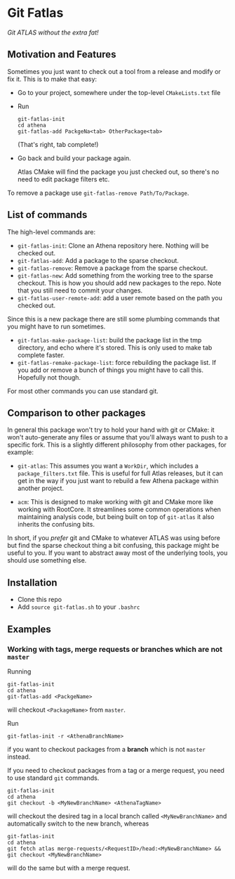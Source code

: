 Git Fatlas
==========

_Git ATLAS without the extra fat!_


Motivation and Features
-----------------------

Sometimes you just want to check out a tool from a release and modify
or fix it. This is to make that easy:

 - Go to your project, somewhere under the top-level `CMakeLists.txt`
   file

 - Run
   ```
   git-fatlas-init
   cd athena
   git-fatlas-add PackgeNa<tab> OtherPackage<tab>
   ```
   (That's right, tab complete!)

 - Go back and build your package again.

   Atlas CMake will find the package you just checked out,
   so there's no need to edit package filters etc.

To remove a package use `git-fatlas-remove Path/To/Package`.


List of commands
----------------

The high-level commands are:

 - `git-fatlas-init`: Clone an Athena repository here. Nothing will be
   checked out.
 - `git-fatlas-add`: Add a package to the sparse checkout.
 - `git-fatlas-remove`: Remove a package from the sparse checkout.
 - `git-fatlas-new`: Add something from the working tree to the sparse
   checkout. This is how you should add new packages to the repo. Note
   that you still need to commit your changes.
 - `git-fatlas-user-remote-add`: add a user remote based on the path
   you checked out.

Since this is a new package there are still some plumbing commands
that you might have to run sometimes.

 - `git-fatlas-make-package-list`: build the package list in the tmp
   directory, and echo where it's stored. This is only used to make
   tab complete faster.
 - `git-fatlas-remake-package-list`: force rebuilding the package
   list. If you add or remove a bunch of things you might have to call
   this. Hopefully not though.
   
For most other commands you can use standard git.
   
 
Comparison to other packages
----------------------------

In general this package won't try to hold your hand with git or CMake:
it won't auto-generate any files or assume that you'll always want to
push to a specific fork. This is a slightly different philosophy from
other packages, for example:

 - `git-atlas`: This assumes you want a `WorkDir`, which includes a
   `package_filters.txt` file. This is useful for full Atlas releases,
   but it can get in the way if you just want to rebuild a few Athena
   package within another project.

 - `acm`: This is designed to make working with git and CMake more
   like working with RootCore. It streamlines some common operations
   when maintaining analysis code, but being built on top of
   `git-atlas` it also inherits the confusing bits.

In short, if you _prefer_ git and CMake to whatever ATLAS was using
before but find the sparse checkout thing a bit confusing, this
package might be useful to you. If you want to abstract away most of
the underlying tools, you should use something else.


Installation
------------

 - Clone this repo
 - Add `source git-fatlas.sh` to your `.bashrc`


Examples
--------

### Working with tags, merge requests or branches which are not `master` ###

Running 
```
git-fatlas-init
cd athena
git-fatlas-add <PackgeName>
``` 
will checkout `<PackageName>` from `master`. 

Run 
```
git-fatlas-init -r <AthenaBranchName>
```
if you want to checkout packages from a **branch** which is not `master` instead.

If you need to checkout packages from a tag or a merge request, you need to use standard `git` commands.

```
git-fatlas-init
cd athena
git checkout -b <MyNewBranchName> <AthenaTagName>
```
will checkout the desired tag in a local branch called `<MyNewBranchName>` and automatically switch to the new branch, whereas

```
git-fatlas-init
cd athena
git fetch atlas merge-requests/<RequestID>/head:<MyNewBranchName> && git checkout <MyNewBranchName>
```
will do the same but with a merge request.

